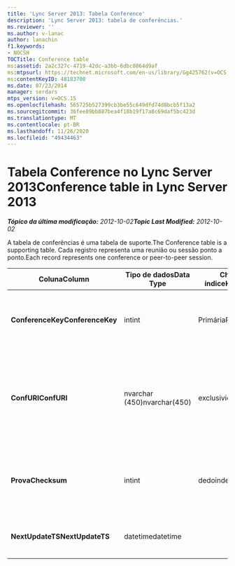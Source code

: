 ```yaml
---
title: 'Lync Server 2013: Tabela Conference'
description: 'Lync Server 2013: tabela de conferências.'
ms.reviewer: ''
ms.author: v-lanac
author: lanachin
f1.keywords:
- NOCSH
TOCTitle: Conference table
ms:assetid: 2a2c327c-4719-42dc-a3bb-6dbc0864d9af
ms:mtpsurl: https://technet.microsoft.com/en-us/library/Gg425762(v=OCS.15)
ms:contentKeyID: 48183700
ms.date: 07/23/2014
manager: serdars
mtps_version: v=OCS.15
ms.openlocfilehash: 565725b527399cb3be55c649dfd74d8bcb5f13a2
ms.sourcegitcommit: 36fee89bb887bea4f18b19f17a8c69daf5bc423d
ms.translationtype: MT
ms.contentlocale: pt-BR
ms.lasthandoff: 11/26/2020
ms.locfileid: "49434463"
---
```

# <a name="conference-table-in-lync-server-2013"></a><span data-ttu-id="3cb2c-103">Tabela Conference no Lync Server 2013</span><span class="sxs-lookup"><span data-stu-id="3cb2c-103">Conference table in Lync Server 2013</span></span>

<div data-xmlns="http://www.w3.org/1999/xhtml">

<div class="topic" data-xmlns="http://www.w3.org/1999/xhtml" data-msxsl="urn:schemas-microsoft-com:xslt" data-cs="https://msdn.microsoft.com/">

<div data-asp="https://msdn2.microsoft.com/asp">



</div>

<div id="mainSection">

<div id="mainBody"><span data-ttu-id="3cb2c-104">

<span> </span></span><span class="sxs-lookup"><span data-stu-id="3cb2c-104">

<span> </span></span></span>

<span data-ttu-id="3cb2c-105">_**Tópico da última modificação:** 2012-10-02_</span><span class="sxs-lookup"><span data-stu-id="3cb2c-105">_**Topic Last Modified:** 2012-10-02_</span></span>

<span data-ttu-id="3cb2c-106">A tabela de conferências é uma tabela de suporte.</span><span class="sxs-lookup"><span data-stu-id="3cb2c-106">The Conference table is a supporting table.</span></span> <span data-ttu-id="3cb2c-107">Cada registro representa uma reunião ou sessão ponto a ponto.</span><span class="sxs-lookup"><span data-stu-id="3cb2c-107">Each record represents one conference or peer-to-peer session.</span></span>


<table>
<colgroup>
<col style="width: 25%" />
<col style="width: 25%" />
<col style="width: 25%" />
<col style="width: 25%" />
</colgroup>
<thead>
<tr class="header">
<th><span data-ttu-id="3cb2c-108"><strong>Coluna</strong></span><span class="sxs-lookup"><span data-stu-id="3cb2c-108"><strong>Column</strong></span></span></th>
<th><span data-ttu-id="3cb2c-109"><strong>Tipo de dados</strong></span><span class="sxs-lookup"><span data-stu-id="3cb2c-109"><strong>Data Type</strong></span></span></th>
<th><span data-ttu-id="3cb2c-110"><strong>Chave/índice</strong></span><span class="sxs-lookup"><span data-stu-id="3cb2c-110"><strong>Key/Index</strong></span></span></th>
<th><span data-ttu-id="3cb2c-111"><strong>Detalhes</strong></span><span class="sxs-lookup"><span data-stu-id="3cb2c-111"><strong>Details</strong></span></span></th>
</tr>
</thead>
<tbody>
<tr class="odd">
<td><p><span data-ttu-id="3cb2c-112"><strong>ConferenceKey</strong></span><span class="sxs-lookup"><span data-stu-id="3cb2c-112"><strong>ConferenceKey</strong></span></span></p></td>
<td><p><span data-ttu-id="3cb2c-113">int</span><span class="sxs-lookup"><span data-stu-id="3cb2c-113">int</span></span></p></td>
<td><p><span data-ttu-id="3cb2c-114">Primária</span><span class="sxs-lookup"><span data-stu-id="3cb2c-114">Primary</span></span></p></td>
<td><p><span data-ttu-id="3cb2c-115">Número exclusivo que identifica esse registro de conferência.</span><span class="sxs-lookup"><span data-stu-id="3cb2c-115">Unique number identifying this conference record.</span></span></p></td>
</tr>
<tr class="even">
<td><p><span data-ttu-id="3cb2c-116"><strong>ConfURI</strong></span><span class="sxs-lookup"><span data-stu-id="3cb2c-116"><strong>ConfURI</strong></span></span></p></td>
<td><p><span data-ttu-id="3cb2c-117">nvarchar (450)</span><span class="sxs-lookup"><span data-stu-id="3cb2c-117">nvarchar(450)</span></span></p></td>
<td><p><span data-ttu-id="3cb2c-118">exclusividade</span><span class="sxs-lookup"><span data-stu-id="3cb2c-118">unique</span></span></p></td>
<td><p><span data-ttu-id="3cb2c-119">URL da conferência se for uma conferência ou caixa de diálogo se for uma sessão ponto a ponto.</span><span class="sxs-lookup"><span data-stu-id="3cb2c-119">Conference URI if this is a conference, or DialogID if this is a peer-to-peer session.</span></span></p></td>
</tr>
<tr class="odd">
<td><p><span data-ttu-id="3cb2c-120"><strong>Prova</strong></span><span class="sxs-lookup"><span data-stu-id="3cb2c-120"><strong>Checksum</strong></span></span></p></td>
<td><p><span data-ttu-id="3cb2c-121">int</span><span class="sxs-lookup"><span data-stu-id="3cb2c-121">int</span></span></p></td>
<td><p><span data-ttu-id="3cb2c-122">dedo</span><span class="sxs-lookup"><span data-stu-id="3cb2c-122">index</span></span></p></td>
<td><p><span data-ttu-id="3cb2c-123">Checksum do URI da conferência.</span><span class="sxs-lookup"><span data-stu-id="3cb2c-123">Checksum of the conference URI.</span></span> <span data-ttu-id="3cb2c-124">Isso é usado internamente.</span><span class="sxs-lookup"><span data-stu-id="3cb2c-124">This is used internally.</span></span></p></td>
</tr>
<tr class="even">
<td><p><span data-ttu-id="3cb2c-125"><strong>NextUpdateTS</strong></span><span class="sxs-lookup"><span data-stu-id="3cb2c-125"><strong>NextUpdateTS</strong></span></span></p></td>
<td><p><span data-ttu-id="3cb2c-126">datetime</span><span class="sxs-lookup"><span data-stu-id="3cb2c-126">datetime</span></span></p></td>
<td></td>
<td><p><span data-ttu-id="3cb2c-127">Somente para uso interno.</span><span class="sxs-lookup"><span data-stu-id="3cb2c-127">For internal use only.</span></span></p></td>
</tr>
</tbody>
</table><span data-ttu-id="3cb2c-128">


</div>

<span> </span>

</div>

</div>

</span><span class="sxs-lookup"><span data-stu-id="3cb2c-128">


</div>

<span> </span>

</div>

</div>

</span></span></div>

